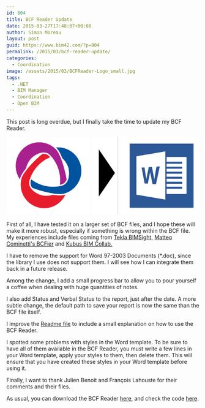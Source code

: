 ```yaml
---
id: 804
title: BCF Reader Update
date: 2015-03-27T17:48:07+00:00
author: Simon Moreau
layout: post
guid: https://www.bim42.com/?p=804
permalink: /2015/03/bcf-reader-update/
categories:
  - Coordination
image: /assets/2015/03/BCFReader-Logo_small.jpg
tags:
  - .NET
  - BIM Manager
  - Coordination
  - Open BIM
---
```

This post is long overdue, but I finally take the time to update my BCF Reader.

![BCFReader-Logo_small](/assets/2015/03/BCFReader-Logo_small.jpg)

First of all, I have tested it on a larger set of BCF files, and I hope these will make it more robust, especially if something is wrong within the BCF file. My experiences include files coming from [Tekla BIMSight](http://www.teklabimsight.com/), [Matteo Cominetti's BCFier](http://matteocominetti.com/bcfier/) and [Kubus BIM Collab.](http://www.bimcollab.com/en/default.aspx)

I have to remove the support for Word 97-2003 Documents (*.doc), since the library I use does not support them. I will see how I can integrate them back in a future release.

Among the change, I add a small progress bar to allow you to pour yourself a coffee when dealing with huge quantities of notes.

I also add Status and Verbal Status to the report, just after the date. A more subtle change, the default path to save your report is now the same than the BCF file itself.

I improve the [Readme file](https://bitbucket.org/simonmoreau/bcfreader/overview) to include a small explanation on how to use the BCF Reader.

I spotted some problems with styles in the Word template. To be sure to have all of them available in the BCF Reader, you must write a few lines in your Word template, apply your styles to them, then delete them. This will ensure that you have created these styles in your Word template before using it.

Finally, I want to thank Julien Benoit and François Lahouste for their comments and their files.

As usual, you can download the BCF Reader [here](https://bitbucket.org/simonmoreau/bcfreader/downloads/BCFReader.exe), and check the code [here](https://bitbucket.org/simonmoreau/bcfreader/overview).